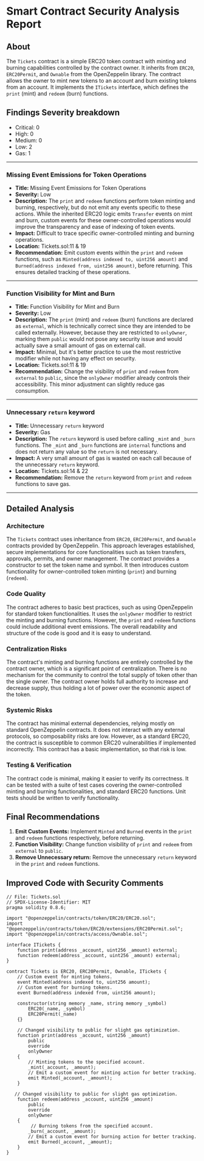 # Smart Contract Security Analysis Report


## About

The `Tickets` contract is a simple ERC20 token contract with minting and burning capabilities controlled by the contract owner. It inherits from `ERC20`, `ERC20Permit`, and `Ownable` from the OpenZeppelin library. The contract allows the owner to mint new tokens to an account and burn existing tokens from an account. It implements the `ITickets` interface, which defines the `print` (mint) and `redeem` (burn) functions.

## Findings Severity breakdown
- Critical: 0
- High: 0
- Medium: 0
- Low: 2
- Gas: 1

---

### Missing Event Emissions for Token Operations
- **Title:** Missing Event Emissions for Token Operations
- **Severity:** Low
- **Description:** The `print` and `redeem` functions perform token minting and burning, respectively, but do not emit any events specific to these actions. While the inherited ERC20 logic emits `Transfer` events on mint and burn, custom events for these owner-controlled operations would improve the transparency and ease of indexing of token events.
- **Impact:** Difficult to trace specific owner-controlled minting and burning operations.
- **Location:** Tickets.sol:11 & 19
- **Recommendation:** Emit custom events within the `print` and `redeem` functions, such as `Minted(address indexed to, uint256 amount)` and `Burned(address indexed from, uint256 amount)`, before returning. This ensures detailed tracking of these operations.

---

### Function Visibility for Mint and Burn
- **Title:** Function Visibility for Mint and Burn
- **Severity:** Low
- **Description:** The `print` (mint) and `redeem` (burn) functions are declared as `external`, which is technically correct since they are intended to be called externally. However, because they are restricted to `onlyOwner`, marking them `public` would not pose any security issue and would actually save a small amount of gas on external call.
- **Impact:** Minimal, but it's better practice to use the most restrictive modifier while not having any effect on security.
- **Location:** Tickets.sol:11 & 19
- **Recommendation:** Change the visibility of `print` and `redeem` from `external` to `public`, since the `onlyOwner` modifier already controls their accessibility. This minor adjustment can slightly reduce gas consumption.

---
### Unnecessary `return` keyword
- **Title:** Unnecessary `return` keyword
- **Severity:** Gas
- **Description:** The `return` keyword is used before calling `_mint` and `_burn` functions. The `_mint` and `_burn` functions are `internal` functions and does not return any value so the `return` is not necessary.
- **Impact:** A very small amount of gas is wasted on each call because of the unnecessary `return` keyword.
- **Location:** Tickets.sol:14 & 22
- **Recommendation:** Remove the `return` keyword from `print` and `redeem` functions to save gas.

---

## Detailed Analysis

### Architecture
The `Tickets` contract uses inheritance from `ERC20`, `ERC20Permit`, and `Ownable` contracts provided by OpenZeppelin. This approach leverages established, secure implementations for core functionalities such as token transfers, approvals, permits, and owner management. The contract provides a constructor to set the token name and symbol. It then introduces custom functionality for owner-controlled token minting (`print`) and burning (`redeem`).

### Code Quality
The contract adheres to basic best practices, such as using OpenZeppelin for standard token functionalities. It uses the `onlyOwner` modifier to restrict the minting and burning functions. However, the `print` and `redeem` functions could include additional event emissions. The overall readability and structure of the code is good and it is easy to understand.

### Centralization Risks
The contract's minting and burning functions are entirely controlled by the contract owner, which is a significant point of centralization. There is no mechanism for the community to control the total supply of token other than the single owner. The contract owner holds full authority to increase and decrease supply, thus holding a lot of power over the economic aspect of the token.

### Systemic Risks
The contract has minimal external dependencies, relying mostly on standard OpenZeppelin contracts. It does not interact with any external protocols, so composability risks are low. However, as a standard ERC20, the contract is susceptible to common ERC20 vulnerabilities if implemented incorrectly. This contract has a basic implementation, so that risk is low.

### Testing & Verification
The contract code is minimal, making it easier to verify its correctness. It can be tested with a suite of test cases covering the owner-controlled minting and burning functionalities, and standard ERC20 functions. Unit tests should be written to verify functionality.

## Final Recommendations

1. **Emit Custom Events:** Implement `Minted` and `Burned` events in the `print` and `redeem` functions respectively, before returning.
2. **Function Visibility:** Change function visibility of `print` and `redeem` from `external` to `public`.
3. **Remove Unnecessary return:** Remove the unnecessary `return` keyword in the `print` and `redeem` functions.

## Improved Code with Security Comments
```solidity
// File: Tickets.sol
// SPDX-License-Identifier: MIT
pragma solidity 0.8.6;

import "@openzeppelin/contracts/token/ERC20/ERC20.sol";
import "@openzeppelin/contracts/token/ERC20/extensions/ERC20Permit.sol";
import "@openzeppelin/contracts/access/Ownable.sol";

interface ITickets {
    function print(address _account, uint256 _amount) external;
    function redeem(address _account, uint256 _amount) external;
}

contract Tickets is ERC20, ERC20Permit, Ownable, ITickets {
    // Custom event for minting tokens.
    event Minted(address indexed to, uint256 amount);
    // Custom event for burning tokens.
    event Burned(address indexed from, uint256 amount);

    constructor(string memory _name, string memory _symbol)
        ERC20(_name, _symbol)
        ERC20Permit(_name)
    {}

    // Changed visibility to public for slight gas optimization.
    function print(address _account, uint256 _amount)
        public
        override
        onlyOwner
    {
        // Minting tokens to the specified account.
        _mint(_account, _amount);
        // Emit a custom event for minting action for better tracking.
        emit Minted(_account, _amount);
    }

   // Changed visibility to public for slight gas optimization.
    function redeem(address _account, uint256 _amount)
        public
        override
        onlyOwner
    {
         // Burning tokens from the specified account.
        _burn(_account, _amount);
        // Emit a custom event for burning action for better tracking.
        emit Burned(_account, _amount);
    }
}
```
